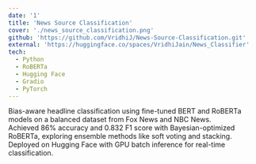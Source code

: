 ```yaml
---
date: '1'
title: 'News Source Classification'
cover: './news_source_classification.png'
github: 'https://github.com/VridhiJ/News-Source-Classification.git'
external: 'https://huggingface.co/spaces/VridhiJain/News_Classifier'
tech:
  - Python
  - RoBERTa
  - Hugging Face
  - Gradio
  - PyTorch
---
```


Bias-aware headline classification using fine-tuned BERT and RoBERTa models on a balanced dataset from Fox News and NBC News.  
Achieved 86% accuracy and 0.832 F1 score with Bayesian-optimized RoBERTa, exploring ensemble methods like soft voting and stacking. Deployed on Hugging Face with GPU batch inference for real-time classification.
